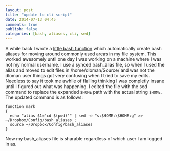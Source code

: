 ```yaml
---
layout: post
title: "update to cli script"
date: 2014-07-13 04:45
comments: true
publish: false
categories: [bash, aliases, cli, sed]
---
```

A while back I wrote a <a href=http://danloman.org/blog/2013/12/19/alternative-for-quick-cli-filesystem-navagation-shortcutting/> little bash function</a>
which automatically create bash aliases for moving around commonly used areas in my file system.
This worked awesomely until one day I was working on a machine where I was not my normal username.
I use a synced bash_alias file, so when I used the alias and moved to edit files in /home/dloman/Source/ and was not the dloman user things got very confusing when I tried to save my edits.
Needless to say it took me awhile of flailing thinking I was completly insane until I figured out what was happening.
I edited the file with the sed command to replace the expanded `$HOME` path with the actual string `$HOME`. The updated command is as follows:

```
function mark
{
  echo "alias $1='cd $(pwd)'" | sed -e "s:$HOME:\$HOME:g" >> ~/Dropbox/Config/bash_aliases ;
  source ~/Dropbox/Config/bash_aliases
}
```
Now my bash_aliases file is sharable regardless of which user I am logged in as.
